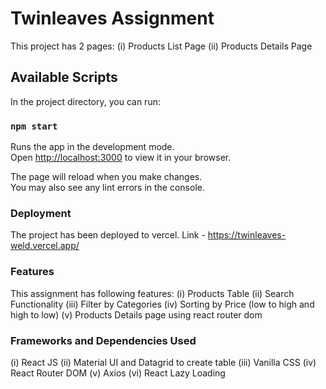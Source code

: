 # Twinleaves Assignment

This project has 2 pages:
(i) Products List Page
(ii) Products Details Page

## Available Scripts

In the project directory, you can run:

### `npm start`

Runs the app in the development mode.\
Open [http://localhost:3000](http://localhost:3000) to view it in your browser.

The page will reload when you make changes.\
You may also see any lint errors in the console.

### Deployment
The project has been deployed to vercel. 
Link - https://twinleaves-weld.vercel.app/

### Features
This assignment has following features:
(i) Products Table
(ii) Search Functionality
(iii) Filter by Categories
(iv) Sorting by Price (low to high and high to low)
(v) Products Details page using react router dom

### Frameworks and Dependencies Used
(i) React JS
(ii) Material UI and Datagrid to create table
(iii) Vanilla CSS
(iv) React Router DOM
(v) Axios
(vi) React Lazy Loading



